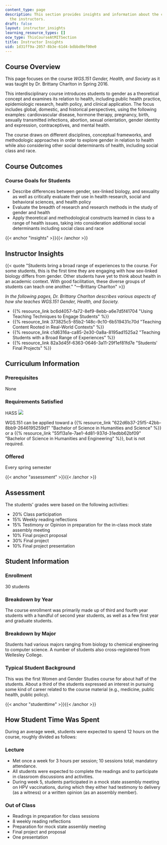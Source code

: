 ```yaml
---
content_type: page
description: This section provides insights and information about the course from
  the instructors.
draft: false
layout: instructor_insights
learning_resource_types: []
ocw_type: ThisCourseAtMITSection
title: Instructor Insights
uid: 1d31ff9a-2057-8b3e-61d4-bdbbd0ef00e0
---
```

## Course Overview

This page focuses on the course _WGS.151 Gender, Health, and Society_ as it was taught by Dr. Brittany Charlton in Spring 2016.

This interdisciplinary course introduces students to gender as a theoretical concept and examines its relation to health, including public health practice, epidemiologic research, health policy, and clinical application. The focus includes global, domestic, and historical perspectives, using the following examples: cardiovascular disease, hormone therapy, pregnancy, birth, sexually transmitted infections, abortion, sexual orientation, gender identity and expression, contraceptives, and mental health.

The course draws on different disciplines, conceptual frameworks, and methodologic approaches in order to explore gender in relation to health while also considering other social determinants of health, including social class and race.

## Course Outcomes

### Course Goals for Students

- Describe differences between gender, sex-linked biology, and sexuality as well as critically evaluate their use in health research, social and behavioral sciences, and health policy
- Evaluate the breadth of research and research methods in the study of gender and health
- Apply theoretical and methodological constructs learned in class to a range of health issues, taking into consideration additional social determinants including social class and race

{{< anchor "insights" >}}{{< /anchor >}}

## Instructor Insights

{{< quote "Students bring a broad range of experiences to the course. For some students, this is the first time they are engaging with how sex-linked biology differs from gender. Other students have yet to think about health in an academic context. With good facilitation, these diverse groups of students can teach one another." "—Brittany Charlton" >}}

_In the following pages, Dr. Brittany Charlton describes various aspects of how she teaches WGS.151 Gender, Health, and Society._

- {{% resource_link bc6d4057-fa72-8ef9-8ebb-a6e7d5f41704 "Using Teaching Techniques to Engage Students" %}}
- {{% resource_link 373825c5-85b2-148c-9c10-6b519431c70d "Teaching Content Rooted in Real-World Contexts" %}}
- {{% resource_link c1d6316a-ca85-2e30-0a8a-8195ad1525a2 "Teaching Students with a Broad Range of Experiences" %}}
- {{% resource_link 82a3d45f-6363-0646-3a11-29f1ef81fd7e "Students’ Final Projects" %}}

## Curriculum Information

### Prerequisites

None

### Requirements Satisfied

HASS ![](/images/educator/icon-question-hass.png)

WGS.151 can be applied toward a {{% resource_link "622d6b37-25f5-42bb-8bb9-2646195259d1" "Bachelor of Science in Humanities and Science" %}} or a {{% resource_link "55f13a1e-7ae1-4d81-937d-31edbb62bf09" "Bachelor of Science in Humanities and Engineering" %}}, but is not required.

### Offered

Every spring semester

{{< anchor "assessment" >}}{{< /anchor >}}

## Assessment

The students' grades were based on the following activities:

- 20% Class participation
- 15% Weekly reading reflections
- 15% Testimony or Opinion in preparation for the in-class mock state assembly meeting
- 10% Final project proposal
- 30% Final project
- 10% Final project presentation

## Student Information

### Enrollment

30 students

### Breakdown by Year

The course enrollment was primarily made up of third and fourth year students with a handful of second year students, as well as a few first year and graduate students.

### Breakdown by Major

Students had various majors ranging from biology to chemical engineering to computer science. A number of students also cross-registered from Wellesley College.

### Typical Student Background

This was the first Women and Gender Studies course for about half of the students. About a third of the students expressed an interest in pursuing some kind of career related to the course material (e.g., medicine, public health, public policy).

{{< anchor "studenttime" >}}{{< /anchor >}}

## How Student Time Was Spent

During an average week, students were expected to spend 12 hours on the course, roughly divided as follows:

### Lecture

- Met once a week for 3 hours per session; 10 sessions total; mandatory attendance.
- All students were expected to complete the readings and to participate in classroom discussions and activities.
- During week 5, students participated in a mock state assembly meeting on HPV vaccinations, during which they either had testimony to delivery (as a witness) or a written opinion (as an assembly member).

### Out of Class

- Readings in preparation for class sessions
- 8 weekly reading reflections
- Preparation for mock state assembly meeting
- Final project and proposal
- One presentation